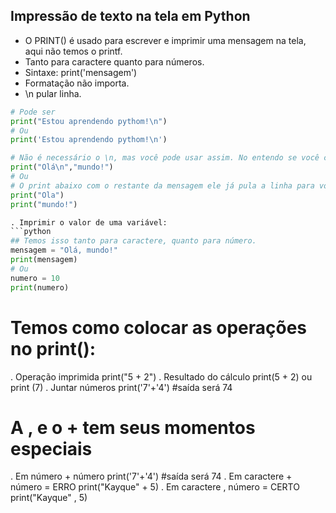 ## Impressão de texto na tela em Python
- O PRINT() é usado para escrever e imprimir uma mensagem na tela, aqui não temos o printf.
- Tanto para caractere quanto para números.
- Sintaxe:
print('mensagem')
- Formatação não importa.
- \n pular linha.
``` python 
# Pode ser
print("Estou aprendendo pythom!\n")
# Ou
print('Estou aprendendo pythom!\n')

# Não é necessário o \n, mas você pode usar assim. No entendo se você coloca.
print("Olá\n","mundo!")
# Ou
# O print abaixo com o restante da mensagem ele já pula a linha para você!!!
print("Ola")
print("mundo!")

. Imprimir o valor de uma variável:
```python
## Temos isso tanto para caractere, quanto para número.
mensagem = "Olá, mundo!"
print(mensagem)
# Ou
numero = 10
print(numero)
```
# Temos como colocar as operações no print():
. Operação imprimida
print("5 + 2")
. Resultado do cálculo
print(5  + 2) ou print (7)
. Juntar números 
print('7'+'4') #saída será 74

# A , e o + tem seus momentos especiais 
. Em número + número 
print('7'+'4') #saída será 74
. Em caractere + número = ERRO
print("Kayque" + 5)
. Em caractere , número = CERTO
print("Kayque" , 5)